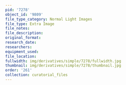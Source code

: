 ```yaml
---
pid: '7278'
object_id: '9809'
file_type_category: Normal Light Images
file_type: Extra Image
file_notes:
file_description:
original_format:
research_date:
researchers:
equipment_used:
file_location:
fullwidth: img/derivatives/simple/7278/fullwidth.jpg
thumbnail: img/derivatives/simple/7278/thumbnail.jpg
order: '261'
collection: curatorial_files
---
```

